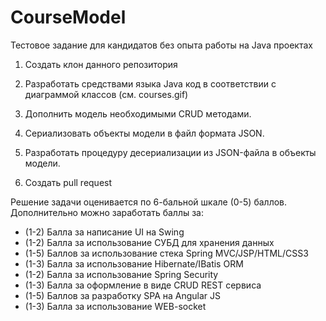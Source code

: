 # CourseModel
Тестовое задание для кандидатов без опыта работы на Java проектах

1) Создать клон данного репозитория	

2) Разработать средствами языка Java код в соответствии с диаграммой классов (см. courses.gif)

3) Дополнить модель необходимыми CRUD методами.

4) Сериализовать объекты модели в файл формата JSON. 

5) Разработать процедуру десериализации из JSON-файла в объекты модели.

6) Создать pull request 

Решение задачи оценивается по 6-бальной шкале (0-5) баллов. Дополнительно можно заработать баллы за: 
+ (1-2) Балла за написание UI на Swing
+ (1-2) Балла за использование СУБД для хранения данных
+ (1-5) Баллов за использование стека Spring MVC/JSP/HTML/CSS3
+ (1-3) Балла за использование Hibernate/IBatis ORM
+ (1-2) Балла за использование Spring Security
+ (1-3) Балла за оформление в виде CRUD REST сервиса
+ (1-5) Баллов за разработку SPA на Angular JS
+ (1-3) Балла за использование WEB-socket
